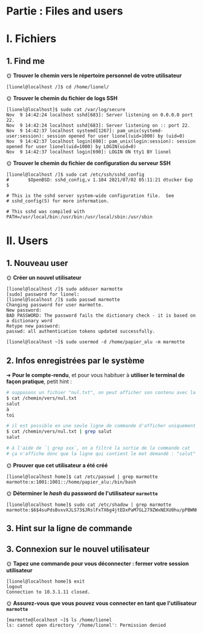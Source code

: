 # Partie : Files and users

# I. Fichiers

## 1. Find me

🌞 **Trouver le chemin vers le répertoire personnel de votre utilisateur**
```
[lionel@localhost /]$ cd /home/lionel/
```

🌞 **Trouver le chemin du fichier de logs SSH**
```
[lionel@localhost]$ sudo cat /var/log/secure
Nov  9 14:42:24 localhost sshd[683]: Server listening on 0.0.0.0 port 22.
Nov  9 14:42:24 localhost sshd[683]: Server listening on :: port 22.
Nov  9 14:42:37 localhost systemd[1267]: pam_unix(systemd-user:session): session opened for user lionel(uid=1000) by (uid=0)
Nov  9 14:42:37 localhost login[690]: pam_unix(login:session): session opened for user lionel(uid=1000) by LOGIN(uid=0)
Nov  9 14:42:37 localhost login[690]: LOGIN ON tty1 BY lionel
```

🌞 **Trouver le chemin du fichier de configuration du serveur SSH**

```
[lionel@localhost /]$ sudo cat /etc/ssh/sshd_config
#       $OpenBSD: sshd_config,v 1.104 2021/07/02 05:11:21 dtucker Exp $

# This is the sshd server system-wide configuration file.  See
# sshd_config(5) for more information.

# This sshd was compiled with PATH=/usr/local/bin:/usr/bin:/usr/local/sbin:/usr/sbin
```

# II. Users

## 1. Nouveau user

🌞 **Créer un nouvel utilisateur**

```
[lionel@localhost /]$ sudo adduser marmotte
[sudo] password for lionel:
[lionel@localhost /]$ sudo passwd marmotte
Changing password for user marmotte.
New password:
BAD PASSWORD: The password fails the dictionary check - it is based on a dictionary word
Retype new password:
passwd: all authentication tokens updated successfully.

[lionel@localhost ~]$ sudo usermod -d /home/papier_alu -m marmotte
```

## 2. Infos enregistrées par le système

➜ **Pour le compte-rendu**, et pour vous habituer à **utiliser le terminal de façon pratique**, petit hint :

```bash
# supposons un fichier "nul.txt", on peut afficher son contenu avec la commande :
$ cat /chemin/vers/nul.txt
salut
à
toi

# il est possible en une seule ligne de commande d'afficher uniquement une ligne qui contient un mot donné :
$ cat /chemin/vers/nul.txt | grep salut
salut

# à l'aide de `| grep xxx`, on a filtré la sortie de la commande cat
# ça n'affiche donc que la ligne qui contient le mot demandé : "salut"
```

🌞 **Prouver que cet utilisateur a été créé**

```
[lionel@localhost home]$ cat /etc/passwd | grep marmotte
marmotte:x:1001:1001::/home/papier_alu:/bin/bash
```

🌞 **Déterminer le *hash* du password de l'utilisateur `marmotte`**
```
[lionel@localhost home]$ sudo cat /etc/shadow | grep marmotte
marmotte:$6$4suPdsBvxvXJLS73$JRslFxTX6g4jtEDxPaM7GL279ZWxNEXU0hu/pPBWNKKkSa66S9rIVERfxCzXpRQe/o3g9te.f5snpwlObg.CP/:19744:0:99999:7:::
```

## 3. Hint sur la ligne de commande

## 3. Connexion sur le nouvel utilisateur

🌞 **Tapez une commande pour vous déconnecter : fermer votre session utilisateur**
```
[lionel@localhost home]$ exit
logout
Connection to 10.3.1.11 closed.
```

🌞 **Assurez-vous que vous pouvez vous connecter en tant que l'utilisateur `marmotte`**

```
[marmotte@localhost ~]$ ls /home/lionel
ls: cannot open directory '/home/lionel': Permission denied
```

